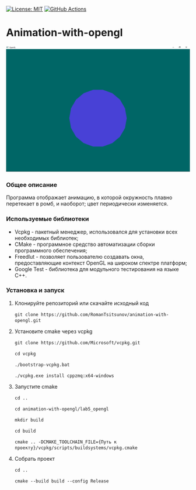 [![License: MIT](https://img.shields.io/badge/License-MIT-yellow.svg)](https://opensource.org/licenses/MIT)
[![GitHub Actions](https://github.com/RomanTsitsunov/animation-with-opengl/actions/workflows/workflow.yml/badge.svg)](https://github.com/RomanTsitsunov/animation-with-opengl/actions/workflows/workflow.yml)
# Animation-with-opengl
![gif2](https://github.com/RomanTsitsunov/animation-with-opengl/blob/main/data/g.gif)
### Общее описание
<div>
Программа отображает анимацию, в которой окружность плавно перетекает в ромб, и наоборот;
цвет периодически изменяется.<br>
</div>

### Используемые библиотеки
- Vcpkg - пакетный менеджер, использовался для установки всех необходимых библиотек;
- CMake - программное средство автоматизации сборки программного обеспечения;
- Freedlut - позволяет пользователю создавать окна, предоставляющие контекст OpenGL на широком спектре платформ;
- Google Test - библиотека для модульного тестирования на языке C++.

### Установка и запуск
1. Клонируйте репозиторий или скачайте исходный код
   ```
   git clone https://github.com/RomanTsitsunov/animation-with-opengl.git
   ```
2. Установите cmake через vcpkg
   ```
   git clone https://github.com/Microsoft/vcpkg.git
   ```
   ```
   cd vcpkg
   ```
   ```
   ./bootstrap-vcpkg.bat
   ```
   ```
   ./vcpkg.exe install cppzmq:x64-windows
   ```
3. Запустите cmake
   ```
   cd ..
   ```
   ```
   cd animation-with-opengl/lab5_opengl
   ```
   ```
   mkdir build
   ```
   ```
   cd build
   ```
   ```
   cmake .. -DCMAKE_TOOLCHAIN_FILE={Путь к проекту}/vcpkg/scripts/buildsystems/vcpkg.cmake
   ```
4. Собрать проект
   ```
   cd ..
   ```
   ```
   cmake --build build --config Release
   ```